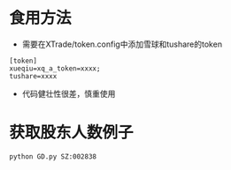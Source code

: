 # 食用方法

- 需要在XTrade/token.config中添加雪球和tushare的token

```
[token]
xueqiu=xq_a_token=xxxx;
tushare=xxxx
```

- 代码健壮性很差，慎重使用

# 获取股东人数例子

```python GD.py SZ:002838```

